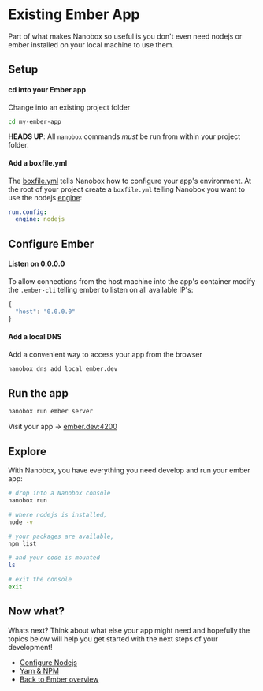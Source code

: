 # Existing Ember App
Part of what makes Nanobox so useful is you don't even need nodejs or ember installed on your local machine to use them.

## Setup

#### cd into your Ember app
Change into an existing project folder

```bash
cd my-ember-app
```

**HEADS UP**: All `nanobox` commands *must* be run from within your project folder.

#### Add a boxfile.yml
The <a href="https://docs.nanobox.io/boxfile/" target="\_blank">boxfile.yml</a> tells Nanobox how to configure your app's environment. At the root of your project create a `boxfile.yml` telling Nanobox you want to use the nodejs <a href="https://docs.nanobox.io/engines/" target="\_blank">engine</a>:

```yaml
run.config:
  engine: nodejs
```

## Configure Ember

#### Listen on 0.0.0.0
To allow connections from the host machine into the app's container modify the `.ember-cli` telling ember to listen on all available IP's:

```javascript
{
  "host": "0.0.0.0"
}
```

#### Add a local DNS
Add a convenient way to access your app from the browser

```bash
nanobox dns add local ember.dev
```

## Run the app

```bash
nanobox run ember server
```

Visit your app -> [ember.dev:4200](http://ember.dev:4200)

## Explore
With Nanobox, you have everything you need develop and run your ember app:

```bash
# drop into a Nanobox console
nanobox run

# where nodejs is installed,
node -v

# your packages are available,
npm list

# and your code is mounted
ls

# exit the console
exit
```

## Now what?
Whats next? Think about what else your app might need and hopefully the topics below will help you get started with the next steps of your development!

* [Configure Nodejs](/nodejs/ember/configure-nodejs)
* [Yarn & NPM](/nodejs/ember/package-managers)
* [Back to Ember overview](/nodejs/ember)
